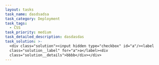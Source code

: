 ```yaml
---
layout: tasks
task_name: dasdsadsa
task_category: Deployment
task_tags:
  - CSS
task_priority: medium
task_detailed_description: dasdasdas
task_solution: >-
  <div class="solution"><input hidden type="checkbox" id="a"/><label
  class="solution__label" for="a">a</label><div
  class="solution__details">bbbb</div></div>
---
```



